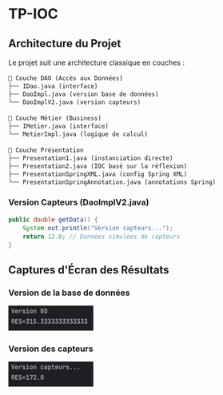 # TP-IOC

## Architecture du Projet

Le projet suit une architecture classique en couches :

```
📁 Couche DAO (Accès aux Données)
├── IDao.java (interface)
├── DaoImpl.java (version base de données)
└── DaoImplV2.java (version capteurs)

📁 Couche Métier (Business)
├── IMetier.java (interface)
└── MetierImpl.java (logique de calcul)

📁 Couche Présentation
├── Presentation1.java (instanciation directe)
├── Presentation2.java (IOC basé sur la réflexion)
├── PresentationSpringXML.java (config Spring XML)
└── PresentationSpringAnnotation.java (annotations Spring)
```

### Version Capteurs (DaoImplV2.java)

```java
public double getData() {
    System.out.println("Version capteurs...");
    return 12.0; // Données simulées de capteurs
}
```

## Captures d'Écran des Résultats

### Version de la base de données

<img src="screenshots/version-bd.png" width="170" />

### Version des capteurs

<img src="screenshots/version-capteurs.png" width="170" />
